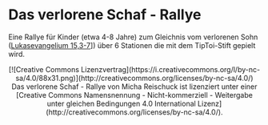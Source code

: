 # Das verlorene Schaf - Rallye

Eine Rallye für Kinder (etwa 4-8 Jahre) zum Gleichnis vom verlorenen Sohn ([Lukasevangelium 15,3-7](http://www.bibleserver.com/text/GNB/Lukas15,3-7)]) über 6 Stationen die mit dem TipToi-Stift gepielt wird.


<center>[![Creative Commons Lizenzvertrag](https://i.creativecommons.org/l/by-nc-sa/4.0/88x31.png)](http://creativecommons.org/licenses/by-nc-sa/4.0/)
<span xmlns:dct="http://purl.org/dc/terms/" href="http://purl.org/dc/dcmitype/InteractiveResource" property="dct:title" rel="dct:type">Das verlorene Schaf - Rallye</span> von <span xmlns:cc="http://creativecommons.org/ns#" property="cc:attributionName">Micha Reischuck</span> ist lizenziert unter einer [Creative Commons Namensnennung - Nicht-kommerziell - Weitergabe unter gleichen Bedingungen 4.0 International Lizenz](http://creativecommons.org/licenses/by-nc-sa/4.0/).</center>
